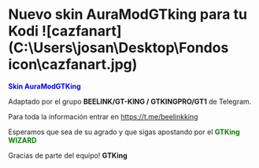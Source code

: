 # Nuevo skin AuraModGTking para tu Kodi ![cazfanart](C:\Users\josan\Desktop\Fondos icon\cazfanart.jpg)



<span style="color:blue">**Skin AuraModGTKing** </span>

Adaptado por el grupo **BEELINK/GT-KING / GTKINGPRO/GT1** de Telegram. 

Para toda la información entrar en https://t.me/beelinkking

Esperamos que sea de su agrado y que sigas apostando por el <span style="color:green">**GTKing WIZARD**</span>

Gracias de parte del equipo! **GTKing**
